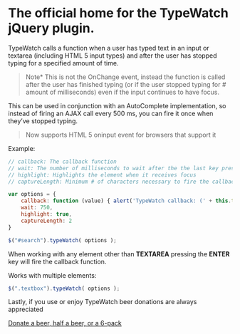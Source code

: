 # The official home for the TypeWatch jQuery plugin. #

TypeWatch calls a function when a user has typed text in an input or textarea (including HTML 5 input types) and after the user has stopped typing for a specified amount of time.

> Note* This is not the OnChange event, instead the function is called after the user has finished typing (or if the user stopped typing for # amount of milliseconds) even if the input continues to have focus.

This can be used in conjunction with an AutoComplete implementation, so instead of firing an AJAX call every 500 ms, you can fire it once when they’ve stopped typing.

> Now supports HTML 5 oninput event for browsers that support it

Example:

```javascript
// callback: The callback function
// wait: The number of milliseconds to wait after the the last key press before firing the callback
// highlight: Highlights the element when it receives focus
// captureLength: Minimum # of characters necessary to fire the callback

var options = {
    callback: function (value) { alert('TypeWatch callback: (' + this.type + ') ' + value); },
    wait: 750,
    highlight: true,
    captureLength: 2
}

$("#search").typeWatch( options );
```

When working with any element other than __TEXTAREA__ pressing the __ENTER__ key will fire the callback function.

Works with multiple elements:

```javascript
$(".textbox").typeWatch( options );
```

Lastly, if you use or enjoy TypeWatch beer donations are always appreciated

[Donate a beer, half a beer, or a 6-pack](https://www.paypal.com/cgi-bin/webscr?cmd=_donations&business=95YL35K45G4VA&lc=US&item_name=Denny+Ferrassoli&currency_code=USD&bn=PP-DonationsBF%3Abtn_donate_SM.gif%3ANonHosted)